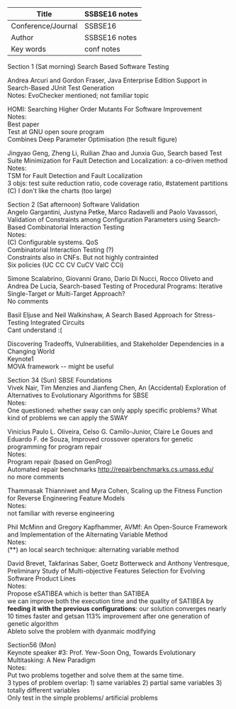 |Title|SSBSE16 notes|
|---------|---|
|Conference/Journal|SSBSE16|
|Author|SSBSE16 notes|
|Key words|conf notes|
Section 1 (Sat morning) Search Based Software Testing  
  
Andrea Arcuri and Gordon Fraser, Java Enterprise Edition Support in Search-Based JUnit Test Generation  
Notes: EvoChecker mentioned; not familiar topic  
  
HOMI: Searching Higher Order Mutants For Software Improvement  
Notes:   
	Best paper  
	Test at GNU open soure program  
	Combines Deep Parameter Optimisation  (the result figure)  
  
Jingyao Geng, Zheng Li, Ruilian Zhao and Junxia Guo, Search based Test Suite Minimization for Fault Detection and Localization: a co-driven method  
Notes:   
	TSM for Fault Detection and Fault Localization  
	3 objs: test suite reduction ratio, code coverage ratio, #statement partitions  
	(C) I don't like the charts (too large)  
  
  
Section 2 (Sat afternoon) Software Validation  
Angelo Gargantini, Justyna Petke, Marco Radavelli and Paolo Vavassori, Validation of Constraints among Configuration Parameters using Search-Based Combinatorial Interaction Testing  
Notes:  
	(C) Configurable systems. QoS  
	Combinatorial Interaction Testing (?)  
	Constraints also in CNFs. But not highly contrainted  
	Six policies (UC CC CV CuCV ValC CCi)  
  
Simone Scalabrino, Giovanni Grano, Dario Di Nucci, Rocco Oliveto and Andrea De Lucia, Search-based Testing of Procedural Programs: Iterative Single-Target or Multi-Target Approach?  
No comments  
  
Basil Eljuse and Neil Walkinshaw, A Search Based Approach for Stress-Testing Integrated Circuits  
Cant understand :(  
  
Discovering Tradeoffs, Vulnerabilities, and Stakeholder Dependencies in a Changing World  
Keynote1  
MOVA framework -- might be useful  
  
Section 34 (Sun) SBSE Foundations  
Vivek Nair, Tim Menzies and Jianfeng Chen, An (Accidental) Exploration of Alternatives to Evolutionary Algorithms for SBSE  
Notes:  
	One questioned: whether sway can only apply specific problems? What kind of problems we can apply the SWAY  
  
Vinícius Paulo L. Oliveira, Celso G. Camilo-Junior, Claire Le Goues and Eduardo F. de Souza, Improved crossover operators for genetic programming for program repair  
Notes:  
	Program repair (based on GenProg)  
	Automated repair benchmarks http://repairbenchmarks.cs.umass.edu/  
	no more comments  
  
Thammasak Thianniwet and Myra Cohen, Scaling up the Fitness Function for Reverse Engineering Feature Models  
Notes:  
	not familiar with reverse engineering  
  
Phil McMinn and Gregory Kapfhammer, AVMf: An Open-Source Framework and Implementation of the Alternating Variable Method  
Notes:  
	(**) an local search technique: alternating variable method  
  
David Brevet, Takfarinas Saber, Goetz Botterweck and Anthony Ventresque, Preliminary Study of Multi-objective Features Selection for Evolving Software Product Lines  
Notes:  
	Propose eSATIBEA which is better than SATIBEA  
	we can improve both the execution time and the quality of SATIBEA by **feeding it with the previous configurations**: our solution converges nearly 10 times faster and getsan 113% improvement after one generation of genetic algorithm  
	Ableto solve the problem with dyanmaic modifying  
  
Section56 (Mon)  
Keynote speaker #3: Prof. Yew-Soon Ong, Towards Evolutionary Multitasking: A New Paradigm  
Notes:  
	Put two problems together and solve them at the same time.  
	3 types of problem overlap: 1) same variables 2) partial same variables 3) totally different variables  
	Only test in the simple problems/ artificial problems  
  
  
